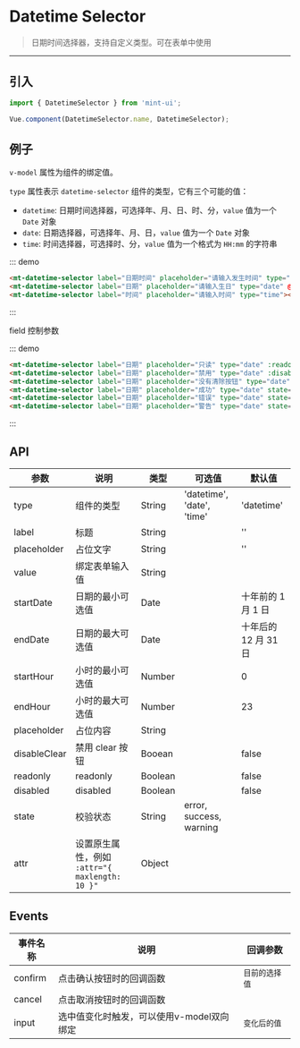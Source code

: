 # Datetime Selector

> 日期时间选择器，支持自定义类型。可在表单中使用

-------------

## 引入

```javascript
import { DatetimeSelector } from 'mint-ui';

Vue.component(DatetimeSelector.name, DatetimeSelector);
```

## 例子

`v-model` 属性为组件的绑定值。

`type` 属性表示 `datetime-selector` 组件的类型，它有三个可能的值：
*  `datetime`: 日期时间选择器，可选择年、月、日、时、分，`value` 值为一个 `Date` 对象
*  `date`: 日期选择器，可选择年、月、日，`value` 值为一个 `Date` 对象
*  `time`: 时间选择器，可选择时、分，`value` 值为一个格式为 `HH:mm` 的字符串

::: demo
```html
<mt-datetime-selector label="日期时间" placeholder="请输入发生时间" type="datetime" value="2017-08-02 09:01:01"></mt-datetime-selector>
<mt-datetime-selector label="日期" placeholder="请输入生日" type="date" @confirm="conf" @cancel="can"></mt-datetime-selector>
<mt-datetime-selector label="时间" placeholder="请输入时间" type="time"></mt-datetime-selector>
```
:::

field 控制参数

::: demo
```html
<mt-datetime-selector label="日期" placeholder="只读" type="date" :readonly="true"></mt-datetime-selector>
<mt-datetime-selector label="日期" placeholder="禁用" type="date" :disabled="true"></mt-datetime-selector>
<mt-datetime-selector label="日期" placeholder="没有清除按钮" type="date" :disable-clear="true"></mt-datetime-selector>
<mt-datetime-selector label="日期" placeholder="成功" type="date" state="success"></mt-datetime-selector>
<mt-datetime-selector label="日期" placeholder="错误" type="date" state="error"></mt-datetime-selector>
<mt-datetime-selector label="日期" placeholder="警告" type="date" state="warning"></mt-datetime-selector>
```
:::


## API
| 参数 | 说明 | 类型 | 可选值 | 默认值 |
|------|-------|---------|-------|--------|
| type | 组件的类型 | String | 'datetime', 'date', 'time' | 'datetime' |
| label | 标题 | String | | '' |
| placeholder | 占位文字 | String | | '' |
| value | 绑定表单输入值 | String | | |
| startDate | 日期的最小可选值 | Date | | 十年前的 1 月 1 日 |
| endDate | 日期的最大可选值 | Date | | 十年后的 12 月 31 日 |
| startHour | 小时的最小可选值 | Number | | 0 |
| endHour | 小时的最大可选值 | Number | | 23 |
| placeholder | 占位内容 |String | | |
| disableClear | 禁用 clear 按钮 | Booean | | false |
| readonly | readonly |Boolean | | false |
| disabled | disabled |Boolean | | false |
| state | 校验状态 | String | error, success, warning | |
| attr | 设置原生属性，例如 `:attr="{ maxlength: 10 }"` | Object | |

## Events
| 事件名称 | 说明 | 回调参数 |
|------|-------|---------|
| confirm | 点击确认按钮时的回调函数 | `目前的选择值` |
| cancel | 点击取消按钮时的回调函数 |  |
| input | 选中值变化时触发，可以使用v-model双向绑定 | `变化后的值` |


<script>
import { Toast } from 'bh-mint-ui2';
export default {
  methods: {
    conf(val){
      Toast('提示信息' + val);
    },
    can(){
      Toast('取消了');
    }
  }
};
</script>
